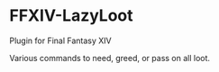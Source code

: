 # FFXIV-LazyLoot

Plugin for Final Fantasy XIV

Various commands to need, greed, or pass on all loot.
